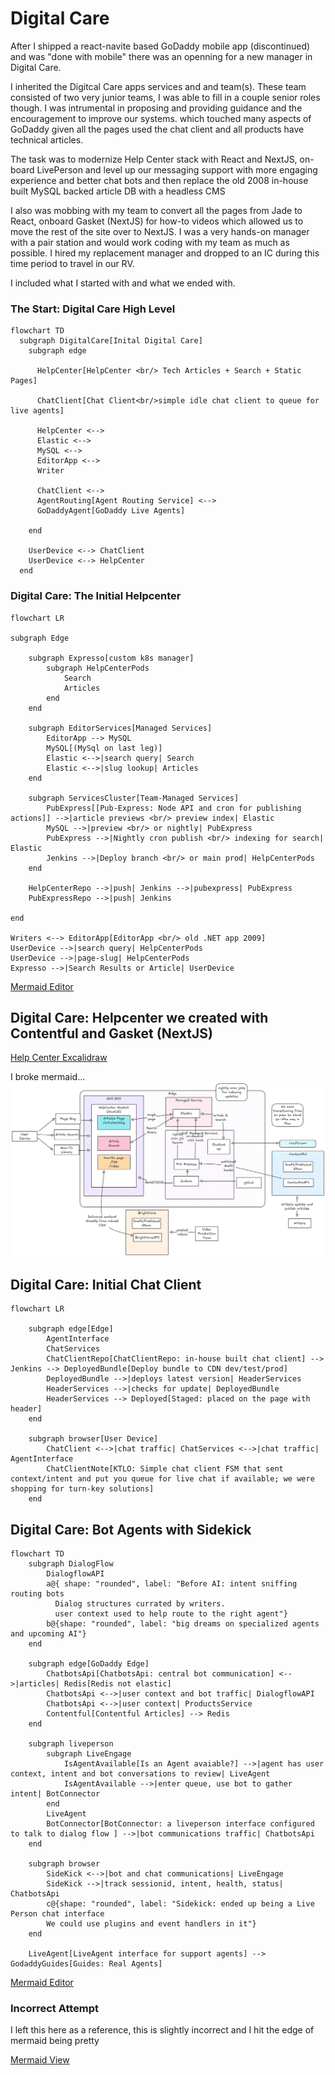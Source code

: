 
# Digital Care

After I shipped a react-navite based GoDaddy mobile app (discontinued) and was "done with mobile"
there was an openning for a new manager in Digital Care. 

I inherited the Digitcal Care apps services and and team(s). These team consisted of two very junior teams, I was able to fill in a couple senior roles though. I was intrumental in proposing and providing guidance and the encouragement to improve our systems. which touched many aspects of GoDaddy given all the pages used the chat client and all products have technical articles. 

The task was to modernize Help Center stack with React and NextJS, on-board LivePerson and level up our messaging support with more engaging experience and better chat bots and then replace the old 2008 in-house built MySQL backed article DB with a headless CMS

I also was mobbing with my team to convert all the pages from Jade to React, onboard Gasket (NextJS) for how-to videos which allowed us to move the rest of the site over to NextJS. I was a very hands-on manager with a pair station and would work coding with my team as much as possible. I hired my replacement manager and dropped to an IC during this time period to travel in our RV.   

I included what I started with and what we ended with.  

### The Start: Digital Care High Level
```mermaid
flowchart TD
  subgraph DigitalCare[Inital Digital Care]
    subgraph edge    
      
      HelpCenter[HelpCenter <br/> Tech Articles + Search + Static Pages]

      ChatClient[Chat Client<br/>simple idle chat client to queue for live agents]

      HelpCenter <--> 
      Elastic <--> 
      MySQL <--> 
      EditorApp <--> 
      Writer
      
      ChatClient <--> 
      AgentRouting[Agent Routing Service] <--> 
      GoDaddyAgent[GoDaddy Live Agents]

    end

    UserDevice <--> ChatClient
    UserDevice <--> HelpCenter
  end
```

### Digital Care: The Initial Helpcenter
```mermaid
flowchart LR

subgraph Edge
    
    subgraph Expresso[custom k8s manager]
        subgraph HelpCenterPods
            Search
            Articles
        end
    end

    subgraph EditorServices[Managed Services]
        EditorApp --> MySQL
        MySQL[(MySql on last leg)]
        Elastic <-->|search query| Search
        Elastic <-->|slug lookup| Articles
    end

    subgraph ServicesCluster[Team-Managed Services]
        PubExpress[[Pub-Express: Node API and cron for publishing actions]] -->|article previews <br/> preview index| Elastic
        MySQL -->|preview <br/> or nightly| PubExpress
        PubExpress -->|Nightly cron publish <br/> indexing for search| Elastic
        Jenkins -->|Deploy branch <br/> or main prod| HelpCenterPods
    end

    HelpCenterRepo -->|push| Jenkins -->|pubexpress| PubExpress
    PubExpressRepo -->|push| Jenkins

end

Writers <--> EditorApp[EditorApp <br/> old .NET app 2009]
UserDevice -->|search query| HelpCenterPods
UserDevice -->|page-slug| HelpCenterPods
Expresso -->|Search Results or Article| UserDevice
```
[Mermaid Editor](https://mermaid.live/edit#pako:eNp9VG1P2zAQ_isnf9qklpWUvkUICQHSNgHqKNOkJXxwkyOx6tjBL0BH-e9z4mQpbTV_aH32c3fP3T3xG0lkiiQkj1y-JDlVBq7vYhELbZeZomUOV2mGsQC3_G938Voq1FpGidVGFrCaaiiooBmqBw_9AP-KvLxAYVDNZao7QLUWSFWSfzw7V4YlHLeQKFJv1JtdNikzUi1QPbMEdXRTE0mhPdhi5JHnZQn9_hncrBc_rrvL2ow-ub8nDlIAp9oAx-zzdoDqkCVw6vw3uqYOTxbVerNXyEcotxlwKVe23OyUd6iilvoFd_1FFd0jLfr_qWtul81Iosjt-40Rwq2bMJzPvwEVKSTKVfUoFZR2yZnOmciAJoZJoR8eqo5sqGcGzvuZ4YuG06X6ctaawESKr5u2sp3O1QFapPdzqQTLcsNdezqKh2jXzrce63k2HJtIdeaKb0Xf9_0Aj-8oVkz4YJdYcrmGpaIiyTs-BWUutpLp5qAqt4bRXd9hKX11Vru021kcS_QV7FfY2YcDVImafL8Uc3l0rZVOpFEn14Y_T-Ho9uoeqDsKBoOZk8BPjeoSK0HAviZ3S9wBl05P_Uqa-8j2C69xXtpwh9pyo6s2NhLeQBeR9EiByvU3dU_KW9WCmJgcC4xJ6LYpVauYxOLd4ag1crEWCQmNstgjStosJ-Ej5dpZtkypwUtG3bdQ_DstqfgtZdG6OJOEb-SVhMeD2dF4Ojk5Gc6OZ-PxaNojaxIOJ-Oj6WQQTKejWTAMhsfj9x75UwcYuIvRwK1gdjIJxqNg2COZqmg3bNxQUF1IK4yLHvQI1mO48Y9l_Wa2JP2AvOP7X7H9wlw)

## Digital Care: Helpcenter we created with Contentful and Gasket (NextJS)

[Help Center Excalidraw](https://excalidraw.com/#json=Ba7auB9vcfzKoSrdLz4s9,8XOz6-10OuGOEtTTAP1Igw)

I broke mermaid...
![Help Center](help-center.png)



## Digital Care: Initial Chat Client

```mermaid
flowchart LR

    subgraph edge[Edge]
        AgentInterface
        ChatServices
        ChatClientRepo[ChatClientRepo: in-house built chat client] --> Jenkins --> DeployedBundle[Deploy bundle to CDN dev/test/prod]
        DeployedBundle -->|deploys latest version| HeaderServices
        HeaderServices -->|checks for update| DeployedBundle
        HeaderServices --> Deployed[Staged: placed on the page with header]
    end

    subgraph browser[User Device]
        ChatClient <-->|chat traffic| ChatServices <-->|chat traffic| AgentInterface
        ChatClientNote[KTLO: Simple chat client FSM that sent context/intent and put you queue for live chat if available; we were shopping for turn-key solutions]
    end

```

## Digital Care: Bot Agents with Sidekick

```mermaid
flowchart TD
    subgraph DialogFlow
        DialogflowAPI
        a@{ shape: "rounded", label: "Before AI: intent sniffing routing bots
          Dialog structures currated by writers. 
          user context used to help route to the right agent"}
        b@{shape: "rounded", label: "big dreams on specialized agents and upcoming AI"}
    end

    subgraph edge[GoDaddy Edge]
        ChatbotsApi[ChatbotsApi: central bot communication] <-->|articles| Redis[Redis not elastic]
        ChatbotsApi <-->|user context and bot traffic| DialogflowAPI
        ChatbotsApi <-->|user context| ProductsService
        Contentful[Contentful Articles] --> Redis
    end

    subgraph liveperson
        subgraph LiveEngage
            IsAgentAvailable[Is an Agent avaiable?] -->|agent has user context, intent and bot conversations to review| LiveAgent
            IsAgentAvailable -->|enter queue, use bot to gather intent| BotConnector
        end
        LiveAgent
        BotConnector[BotConnector: a liveperson interface configured to talk to dialog flow ] -->|bot communications traffic| ChatbotsApi
    end

    subgraph browser
        SideKick <-->|bot and chat communications| LiveEngage
        SideKick -->|track sessionid, intent, health, status| ChatbotsApi
        c@{shape: "rounded", label: "Sidekick: ended up being a Live Person chat interface 
        We could use plugins and event handlers in it"}
    end

    LiveAgent[LiveAgent interface for support agents] --> GodaddyGuides[Guides: Real Agents]
```

[Mermaid Editor](https://mermaid.live/edit#pako:eNqFVW1v2zYQ_isHflYDx3GcRBjWuk0aGNuAoBkwYFY-0OJZIkKRGl-cpnb--46Ubamtk-qDRB559xyf53jasNIIZDlbKfNU1tx6-Pu60ECPC8vK8raGa8mVqT7Thm4hPp0tOs3u5r2Zf9iAq3mLORTMmqAFioJloPgSVbR9xJWxCLN5DlJ71B6clquV1BXQdh-_S-NdH3EPBc7bUPpg0UEZrOUeBSyf4clKj9adwNAlOLRQGgL46uNEgDdQo2oTCMaZrxGsrGoPvKI0CvbSB1h-2Lx5iKWsQFjkjQOjwbVYUoryG8GkWA64FhDa0jTxPLP5IThqUegf2EVR4eLWXHMhnuGGJg99Ip9q7iMds1YuBuMcSoKxXEWu6JxNE7QsuZdGP8Bv7979viUdZanQbeELCukW6Q2adqPijtaOg3TO37EXjxJRCI5kKrevKf9mlC3cWSNIPnePdi1LHPiZVAaroBb9EGa7_B-AQnVneJ1BJdfYUg0Y3Yc9LP5Jize6ImGGBQIwd7Oo1WzNJemqcDGPskEyAidrNL5P-NukKtTcfVdY2b6C9xSRfU1pJB1crDGLa4lP25RDCvx2CgmLDATxX8CAWYTryDdQcapYu4PcwkfjiS6NpTe2j5rY2U-OoA69FsNJDnxAY0KxK15iPNNKVnTr0hXyXD3Gr-iuZCwC6Cj6qRBdXzGD0nhdxKU1T0Run-u9FPiHLB-7aorxI8_Uon4E2h7V-OAevSkVGjl0jhyk2CuXUU_gytcZNRfugzuSanzKX7SDCPVIUHk8GMabD0uMN5-nzOCuIzWl3jPbx_8n0hyUSHK3KlRSdy0E113daaEoBPmC9Md6yUHpxWE0AKKGSzS3rbG7Xre7VbdGxJ5zGyh9t-g-Od01aiuzbhvLWIO24VLQD2ITsQpGVdhgweK5BbePBSv0C-3jwZv7Z12ynNo0ZpGnqmb5iitHs9AK6tfUOUjr5mBtuf7XmGbvQlOWb9hXlo_PJydXk_F4enZ-eTaenGfsmeWnJ6Oz0Wg6vbi4GJ2PaPUlY9-S--jkanp6ejqaXo7HV5PJ9OIyY5WNSe9yibLYT6ScpzCTs4xRP6Gi_6v786Uf4D7Hm7TSeb78D22BXuI)



### Incorrect Attempt 

I left this here as a reference, this is slightly incorrect and I hit the edge of mermaid being pretty

[Mermaid View](https://mermaid.live/edit#pako:eNqNVW1v2jAQ_isnfx3toJSyRlUlRpG6bqtY6VZpCR9MciRWgx3ZDpSV_vfZzguBdaWREvnsu-eeOz92nkkoIiQemadiFSZUavh2F_CADwXXyPU8T-Ho6BICDua5knSuB1KzMEXVmLdPNX2PStuljZaUq7mQC2BcCxBpBNaiegPjfDZ6yiQq9d9UxiVlKsHoQLqxFNHeUhn-agZrfZYsTvRQLNHxXLIIBXwAxzeULDMEXaG_7IJq-IRU01TEG3ArttB3gdWlHAC0pVh-AVf5LJY0S2AUxVgUNkqpMhW74MiyA1p2YAMTpDJMCj77vpntz75rkcm6Ft9rTLOhaRDKO8yEbz8eJGYydJPAFHCxAgq3-KRvJkCzDFZMJ2DQM7MuRa5RTYuEuUo2cIP8kXHVTFIXNXiY-OaF0deJ6RTjsd2m6Xb_asctrbGI1La-6tnW7RdDGNMYp7tOTV36tZhecaw31b8Wq3ux74I8Okhx29ddinb-HRSd20GKzuttim5QDIcJ1TOhBxmDC3tMSm1Uyw2lMS3kBOWShaj875Qb7AiqiUaWGmEvUw1VxQzTXJnG-PdIF0dvAG7Pqu-b8VFpeHBrriYYjL8A5RGEUnB7gUBWHCejG6ChZoKraaG8UuVGlLhkuFJwMZMfLyvTCC3Cp80u_d30DuXWnud0XeQrc5VIDsHmtTSU285X8ErpO7ArzFKxhpm5DcIKxcQuKOP27ESbPQE1mlp21h4Ui1Sq5w5VnuqqtFIrpeXUsYGfCuUV2ibb-FoyeYiyuES3V1bAHyTTdt5pY_ea3OK4qILAjxzlumEXit9ztbKcpHnsjKa4__F07GrXmitpkQWaXwWLzJ_p2TYlIDrBBQbEM8OIyseABPzF-NFci8mah8TTMscWMVdRnBBvTlNlrDyLqMYrRo0yF_VsRvlvIRZViDGJ90yeiHfSOz0-Pz05Oev2PnVPTnstsiZe57jdbbfPzvr9frvXNqsvLfLHhbePz886nU67b97zfr_T77ZILC3pkovZQ5RDkXNtYCwculP2vfjluj9vxbE4f0Xky1-hGYLP)

